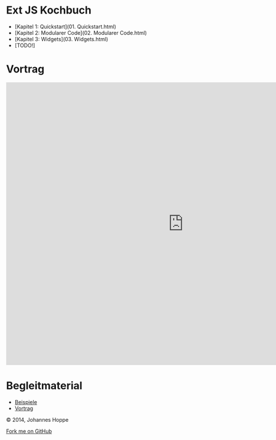 # Ext JS Kochbuch

* [Kapitel 1: Quickstart](01. Quickstart.html)
* [Kapitel 2: Modularer Code](02. Modularer Code.html)
* [Kapitel 3: Widgets](03. Widgets.html)
* [TODO!]

# Vortrag

<iframe src="http://player.vimeo.com/video/96427544?title=0&amp;byline=0&amp;portrait=0&amp;color=ffffff" width="960" height="768" frameborder="0" allowfullscreen stye></iframe>

# Begleitmaterial

* [Beispiele](http://ex.extjs-kochbuch.de/)
* [Vortrag](../Slides)

<copy>&copy; 2014, Johannes Hoppe</copy>

<span id="forkongithub"><a href="https://github.com/JohannesHoppe/ExtJsKochbuch">Fork me on GitHub</a></span>

<div id="disqus_thread"></div>
<script type="text/javascript">
    var disqus_shortname = 'extjs-kochbuch';
    var disqus_identifier = 'Index';
    var disqus_title = 'Startseite';

    (function() {
        var dsq = document.createElement('script'); dsq.type = 'text/javascript'; dsq.async = true;
        dsq.src = '//' + disqus_shortname + '.disqus.com/embed.js';
        (document.getElementsByTagName('head')[0] || document.getElementsByTagName('body')[0]).appendChild(dsq);
    })();
</script>
    